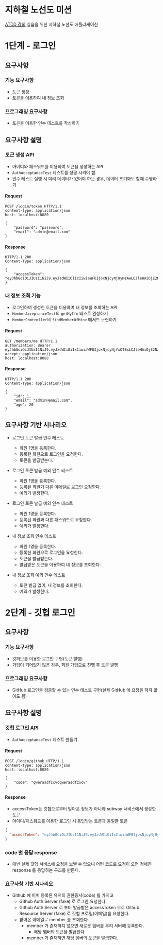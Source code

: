 # 지하철 노선도 미션
[ATDD 강의](https://edu.nextstep.camp/c/R89PYi5H) 실습을 위한 지하철 노선도 애플리케이션


# 1단계 - 로그인
## 요구사항
### 기능 요구사항
- 토큰 생성
- 토큰을 이용하여 내 정보 조회

### 프로그래밍 요구사항
- 토큰을 이용한 인수 테스트를 작성하기

## 요구사항 설명
### 토근 생성 API
- 아이디와 패스워드를 이용하여 토큰을 생성하는 API
- `AuthAcceptanceTest` 테스트를 성공 시켜야 함.
- 인수 테스트 실행 시 미리 데이터가 있어야 하는 경우, 데이터 초기화도 함께 수행하기

#### Request
```http request
POST /login/token HTTP/1.1
content-type: application/json
host: localhost:8080

{
    "password": "password",
    "email": "admin@email.com"
}
```

#### Response
```http request
HTTP/1.1 200 
Content-Type: application/json

{
    "accessToken": "eyJhbGciOiJIUzI1NiJ9.eyJzdWIiOiIxIiwiaWF0IjoxNjcyNjUyMzAwLCJleHAiOjE2NzI2NTU5MDAsInJvbGVzIjpbIlJPTEVfQURNSU4iLCJST0xFX0FETUlOIl19.uaUXk5GkqB6QE_qlZisk3RZ3fL74zDADqbJl6LoLkSc"
}
```

### 내 정보 조회 기능
- 로그인하여 생성한 토큰을 이용하여 내 정보를 조회하는 API
- `MemberAcceptanceTest`의 `getMyIfo` 테스트 완성하기 
- `MemberController`의 `findMemberOfMine` 메서드 구현하기

#### Request
```http request
GET /members/me HTTP/1.1
authorization: Bearer eyJhbGciOiJIUzI1NiJ9.eyJzdWIiOiIxIiwiaWF0IjoxNjcyNjYxOTExLCJleHAiOjE2NzI2NjU1MTEsInJvbGVzIjpbIlJPTEVfQURNSU4iLCJST0xFX0FETUlOIiwiUk9MRV9BRE1JTiIsIlJPTEVfQURNSU4iLCJST0xFX0FETUlOIl19.3dFa5VjK9LuGCTOJZzpO6r5JC_QdqRLr_2Vnb_sdXe0
accept: application/json
host: localhost:8080
```

#### Response
```http request
HTTP/1.1 200 
Content-Type: application/json

{
    "id": 1,
    "email": "admin@email.com",
    "age": 20
}
```

## 요구사항 기반 시나리오
- 로그인 토큰 발급 인수 테스트
  - 회원 1명을 등록한다.
  - 등록한 회원으로 로그인을 요청한다.
  - 토큰을 발급받는다.

- 로그인 토큰 발급 예외 인수 테스트
  - 회원 1명을 등록한다.
  - 등록된 회원가 다른 이메일로 로그인 요청한다.
  - 예외가 발생한다.

- 로그인 토큰 발급 예외 인수 테스트
  - 회원 1명을 등록한다.
  - 등록된 회원과 다른 패스워드로 요청한다.
  - 예외가 발생한다.

- 내 정보 조회 인수 테스트
  - 회원 1명을 등록한다.
  - 등록한 회원으로 로그인을 요청한다.
  - 토큰을 발급받는다.
  - 발급받은 토큰을 이용하여 내 정보를 조회한다.

- 내 정보 조회 예외 인수 테스트
  - 토큰 발급 없이, 내 정보를 조회한다.
  - 예외가 발생한다.


# 2단계 - 깃헙 로그인
## 요구사항
### 기능 요구사항
- 깃허브를 이용한 로그인 구현(토큰 발행)
- 가입이 되어있지 않은 경우, 회원 가입으로 진행 후 토큰 발행

### 프로그래밍 요구사항
- GitHub 로그인을 검증할 수 있는 인수 테스트 구현(실제 GitHub 에 요청을 하지 않아도 됨)

## 요구사항 설명
### 깃헙 로그인 API
- `AuthAcceptanceTest` 테스트 만들기

#### Request
```http request
POST /login/github HTTP/1.1
content-type: application/json
host: localhost:8080

{
    "code": "qwerasdfzxvcqwerasdfzxcv"
}
```

#### Response
- accessToken는 깃헙으로부터 받아온 정보가 아니라 subway 서비스에서 생성한 토큰
- 아이디/패스워드를 이용한 로그인 시 응답받는 토큰과 동일한 토큰
```json
{
  "accessToken": "eyJhbGciOiJIUzI1NiJ9.eyJzdWIiOiIxIiwiaWF0IjoxNjcyNjUyMzAwLCJleHAiOjE2NzI2NTU5MDAsInJvbGVzIjpbIlJPTEVfQURNSU4iLCJST0xFX0FETUlOIl19.uaUXk5GkqB6QE_qlZisk3RZ3fL74zDADqbJl6LoLkSc"
}
```

### code 별 응답 response
- 매번 실제 깃헙 서비스에 요청을 보낼 수 없으니 어떤 코드로 요청이 오면 정해진 response 를 응답하는 구조를 만든다.


### 요구사항 기반 시나리오
- Github 에 이미 등록된 유저의 권한증서(code) 를 가지고
  - Github Auth Server (fake) 로 로그인 요청한다.
  - Github Auth Server 로 부터 발급받은 accessToken 으로 Github Resource Server (fake) 로 깃헙 프로필(이메일)을 요청한다.
  - 받아온 이메일로 member 를 조회한다.
    - member 가 존재하지 않으면 새로운 멤버를 우리 서버에 등록한다.
      - 해당 멤버의 토큰을 발급한다.
    - member 가 존재하면 해당 멤버의 토큰을 발급한다.